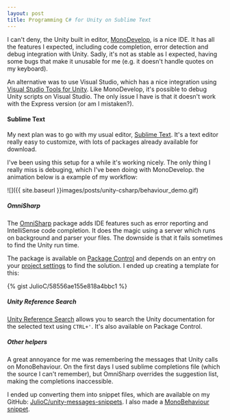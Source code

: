 ```yaml
---
layout: post
title: Programming C# for Unity on Sublime Text
---
```


I can't deny, the Unity built in editor, [MonoDevelop](http://www.monodevelop.com/), is a nice IDE. It has all the features I expected, including code completion, error detection and debug integration with Unity. Sadly, it's not as stable as I expected, having some bugs that make it unusable for me (e.g. it doesn't handle quotes on my keyboard).

An alternative was to use Visual Studio, which has a nice integration using [Visual Studio Tools for Unity](http://unityvs.com/). Like MonoDevelop, it's possible to debug Unity scripts on Visual Studio. The only issue I have is that it doesn't work with the Express version (or am I mistaken?).

#### Sublime Text

My next plan was to go with my usual editor, [Sublime Text](http://www.sublimetext.com/). It's a text editor really easy to customize, with lots of packages already available for download.

I've been using this setup for a while it's working nicely. The only thing I really miss is debuging, which I've been doing with MonoDevelop. the animation below is a example of my workflow:

![]({{ site.baseurl }}images/posts/unity-csharp/behaviour_demo.gif)

##### OmniSharp

The [OmniSharp](https://github.com/OmniSharp/omnisharp-sublime) package adds IDE features such as error reporting and IntelliSense code completion. It does the magic using a server which runs on background and parser your files. The downside is that it fails sometimes to find the Unity run time.

The package is available on [Package Control](https://packagecontrol.io/) and depends on an entry on your [project settings](https://www.sublimetext.com/docs/3/projects.html) to find the solution. I ended up creating a template for this:

{% gist JulioC/58556ae155e818a4bbc1 %}

##### Unity Reference Search

[Unity Reference Search](https://packagecontrol.io/packages/Unity3D%20Script%20Reference%20Search) allows you to search the Unity documentation for the selected text using `CTRL+'`. It's also available on Package Control.

##### Other helpers

A great annoyance for me was remembering the messages that Unity calls on MonoBehaviour. On the first days I used sublime completions file (which the source I can't remember), but OmniSharp overrides the suggestion list, making the completions inaccessible.

I ended up converting them into snippet files, which are available on my GitHub: [JulioC/unity-messages-snippets](https://github.com/JulioC/unity-messages-snippets). I also made a [MonoBehaviour snippet](https://gist.github.com/JulioC/a8ec963741d8699c221c).